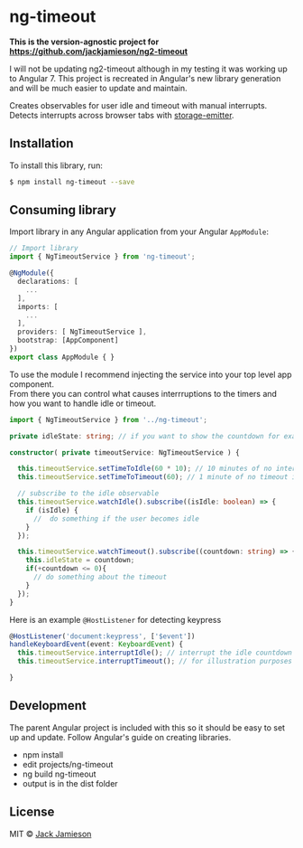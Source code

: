 # ng-timeout
**This is the version-agnostic project for https://github.com/jackjamieson/ng2-timeout**

I will not be updating ng2-timeout although in my testing it was working up to Angular 7.
This project is recreated in Angular's new library generation and will be much easier to update and maintain.

Creates observables for user idle and timeout with manual interrupts.  Detects interrupts across browser tabs with [storage-emitter](https://github.com/alekseykulikov/storage-emitter).

## Installation

To install this library, run:

```bash
$ npm install ng-timeout --save
```

## Consuming library

Import library in any Angular application from your Angular `AppModule`:

```typescript
// Import library
import { NgTimeoutService } from 'ng-timeout';

@NgModule({
  declarations: [
    ...
  ],
  imports: [
    ...
  ],
  providers: [ NgTimeoutService ],
  bootstrap: [AppComponent]
})
export class AppModule { }
```

To use the module I recommend injecting the service into your top level app component.  
From there you can control what causes interrruptions to the timers and how you want to handle idle or timeout.

```typescript
import { NgTimeoutService } from '../ng-timeout';

private idleState: string; // if you want to show the countdown for example

constructor( private timeoutService: NgTimeoutService ) {

  this.timeoutService.setTimeToIdle(60 * 10); // 10 minutes of no interrupts will set the user to idle
  this.timeoutService.setTimeToTimeout(60); // 1 minute of no timeout interrupts will set the user as timed out

  // subscribe to the idle observable
  this.timeoutService.watchIdle().subscribe((isIdle: boolean) => {
    if (isIdle) {
      //  do something if the user becomes idle
    }
  });

  this.timeoutService.watchTimeout().subscribe((countdown: string) => {
    this.idleState = countdown;
    if(+countdown <= 0){
      // do something about the timeout
    }
  });
}
```

Here is an example `@HostListener` for detecting keypress

```typescript
@HostListener('document:keypress', ['$event'])
handleKeyboardEvent(event: KeyboardEvent) {
  this.timeoutService.interruptIdle(); // interrupt the idle countdown and reset the timer if a key was pressed
  this.timeoutService.interruptTimeout(); // for illustration purposes we can also reset the timeout when a key is pressed

}
```



## Development
The parent Angular project is included with this so it should be easy to set up and update.
Follow Angular's guide on creating libraries.

- npm install
- edit projects/ng-timeout
- ng build ng-timeout
- output is in the dist folder


## License

MIT © [Jack Jamieson](mailto:jamieson.jack@gmail.com)
